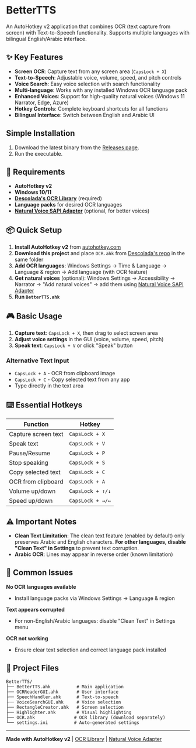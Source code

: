 # BetterTTS

An AutoHotkey v2 application that combines OCR (text capture from screen) with Text-to-Speech functionality. Supports multiple languages with bilingual English/Arabic interface.

## ✨ Key Features

- **Screen OCR**: Capture text from any screen area (`CapsLock + X`)
- **Text-to-Speech**: Adjustable voice, volume, speed, and pitch controls
- **Voice Search**: Easy voice selection with search functionality
- **Multi-language**: Works with any installed Windows OCR language pack
- **Enhanced Voices**: Support for high-quality natural voices (Windows 11 Narrator, Edge, Azure)
- **Hotkey Controls**: Complete keyboard shortcuts for all functions
- **Bilingual Interface**: Switch between English and Arabic UI

## Simple Installation

1. Download the latest binary from the [Releases page](LINK_TO_RELEASES_PAGE).
2. Run the executable.

## 🔧 Requirements

- **AutoHotkey v2**
- **Windows 10/11**
- **[Descolada's OCR Library](https://github.com/Descolada/OCR/)** (required)
- **Language packs** for desired OCR languages
- **[Natural Voice SAPI Adapter](https://github.com/gexgd0419/NaturalVoiceSAPIAdapter)** (optional, for better voices)

## 📦 Quick Setup

1. **Install AutoHotkey v2** from [autohotkey.com](https://www.autohotkey.com/)
2. **Download this project** and place `OCR.ahk` from [Descolada's repo](https://github.com/Descolada/OCR/) in the same folder
3. **Add OCR languages**: Windows Settings → Time & Language → Language & region → Add language (with OCR feature)
4. **Get natural voices** (optional): Windows Settings → Accessibility → Narrator → "Add natural voices" -> add them using [Natural Voice SAPI Adapter](https://github.com/gexgd0419/NaturalVoiceSAPIAdapter)
5. **Run `BetterTTS.ahk`**

## 🎮 Basic Usage

1. **Capture text**: `CapsLock + X`, then drag to select screen area
2. **Adjust voice settings** in the GUI (voice, volume, speed, pitch)
3. **Speak text**: `CapsLock + V` or click "Speak" button

### Alternative Text Input
- `CapsLock + A` - OCR from clipboard image
- `CapsLock + C` - Copy selected text from any app
- Type directly in the text area

## ⌨️ Essential Hotkeys

| Function | Hotkey |
|----------|--------|
| Capture screen text | `CapsLock + X` |
| Speak text | `CapsLock + V` |
| Pause/Resume | `CapsLock + P` |
| Stop speaking | `CapsLock + S` |
| Copy selected text | `CapsLock + C` |
| OCR from clipboard | `CapsLock + A` |
| Volume up/down | `CapsLock + ↑/↓` |
| Speed up/down | `CapsLock + →/←` |

## ⚠️ Important Notes

- **Clean Text Limitation**: The clean text feature (enabled by default) only preserves Arabic and English characters. **For other languages, disable "Clean Text" in Settings** to prevent text corruption.
- **Arabic OCR**: Lines may appear in reverse order (known limitation)


## 🔧 Common Issues

**No OCR languages available**
- Install language packs via Windows Settings → Language & region

**Text appears corrupted**
- For non-English/Arabic languages: disable "Clean Text" in Settings menu

**OCR not working**
- Ensure clear text selection and correct language pack installed

## 📁 Project Files

```
BetterTTS/
├── BetterTTS.ahk          # Main application
├── OCRReaderGUI.ahk       # User interface
├── SpeechHandler.ahk      # Text-to-speech
├── VoiceSearchGUI.ahk     # Voice selection
├── RectangleCreator.ahk   # Screen selection
├── Highlighter.ahk        # Visual highlighting
├── OCR.ahk               # OCR library (download separately)
└── settings.ini          # Auto-generated settings
```

---

**Made with AutoHotkey v2** | [OCR Library](https://github.com/Descolada/OCR/) | [Natural Voice Adapter](https://github.com/gexgd0419/NaturalVoiceSAPIAdapter)